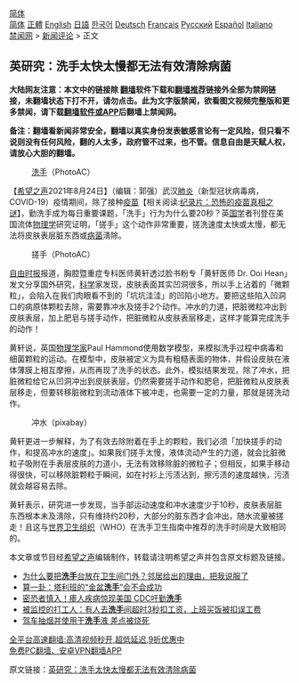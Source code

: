  <!-- 面包屑导航 --> <div class="breadcrumb"><!-- GTranslate: https://gtranslate.io/ -->  <div class="switcher notranslate">  <div class="selected">  <a href="#" onclick="return false;"> 简体</a>  </div>  <div class="option">  <a href="https://www.bannedbook.org" onclick="doGTranslate('zh-CN|zh-CN');jQuery('div.switcher div.selected a').html(jQuery(this).html());return false;" title="简体中文" class="nturl selected"> 简体</a>  <a href="https://www.bannedbook.org/zh-tw/" onclick="doGTranslate('zh-CN|zh-TW');jQuery('div.switcher div.selected a').html(jQuery(this).html());return false;" title="繁體中文" class="nturl"> 正體</a>  <a href="https://www.bannedbook.org/en/" onclick="doGTranslate('zh-CN|en');jQuery('div.switcher div.selected a').html(jQuery(this).html());return false;" title="English" class="nturl"> English</a>  <a href="https://www.bannedbook.org/ja/" onclick="doGTranslate('zh-CN|ja');jQuery('div.switcher div.selected a').html(jQuery(this).html());return false;" title="日本語" class="nturl"> 日語</a>  <a href="https://www.bannedbook.org/ko/" onclick="doGTranslate('zh-CN|ko');jQuery('div.switcher div.selected a').html(jQuery(this).html());return false;" title="한국어" class="nturl"> 한국어</a>  <a href="https://www.bannedbook.org/de/" onclick="doGTranslate('zh-CN|de');jQuery('div.switcher div.selected a').html(jQuery(this).html());return false;" title="Deutsch" class="nturl"> Deutsch</a>  <a href="https://www.bannedbook.org/fr/" onclick="doGTranslate('zh-CN|fr');jQuery('div.switcher div.selected a').html(jQuery(this).html());return false;" title="Français" class="nturl"> Français</a>  <a href="https://www.bannedbook.org/ru/" onclick="doGTranslate('zh-CN|ru');jQuery('div.switcher div.selected a').html(jQuery(this).html());return false;" title="Русский" class="nturl"> Русский</a>  <a href="https://www.bannedbook.org/es/" onclick="doGTranslate('zh-CN|es');jQuery('div.switcher div.selected a').html(jQuery(this).html());return false;" title="Español" class="nturl"> Español</a>  <a href="https://www.bannedbook.org/it/" onclick="doGTranslate('zh-CN|it');jQuery('div.switcher div.selected a').html(jQuery(this).html());return false;" title="Italiano" class="nturl"> Italiano</a>  </div>  </div>      <div class='breadcrumb-sub'><!-- Breadcrumb NavXT 6.3.0 --> <a href="https://www.bannedbook.org/" class="home">禁闻网</a> &gt; <a href="https://www.bannedbook.org/bnews/comments/" class="category">新闻评论</a> &gt; 正文</div></div><h2>英研究：洗手太快太慢都无法有效清除病菌</h2> <p class="notice"><b>大陆网友注意：本文中的链接除 <a href="https://github.com/bannedbook/fanqiang" >翻墙</a>软件下载和<a href="https://github.com/killgcd/justmysocks/blob/master/README.md">翻墙推荐</a>链接外全部为禁网链接，未翻墙状态下打不开，请勿点击。此为文字版禁闻，欲看图文视频完整版和更多禁闻，请下载<a href="https://github.com/bannedbook/fanqiang">翻墙软件或APP</a>后翻墙上禁闻网。</p><p>备注：翻墙看新闻非常安全，翻墙以真实身份发表敏感言论有一定风险，但只看不说则没有任何风险，翻的人太多，政府管不过来，也不管。信息自由是天赋人权，请放心大胆的翻墙。</b></p>  <div class="entry"> <figure> <p><figcaption><a href="https://www.bannedbook.org/bnews/tag/%E6%B4%97%E6%89%8B/" class="st_tag internal_tag" rel="tag" title="标签 洗手 下的日志">洗手</a>（PhotoAC）</figcaption></figure> <p>【<span class='wp_keywordlink_affiliate'><a href="https://www.soundofhope.org" title="希望之声" target="_blank">希望之声</a></span>2021年8月24日】（编辑：郭强）武汉<a href="https://www.bannedbook.org/bnews/tag/%e8%82%ba%e7%82%8e/" class="st_tag internal_tag" rel="tag" title="标签 肺炎 下的日志">肺炎</a>（新型冠状病毒病，COVID-19）疫情期间，除了接种<span class='wp_keywordlink'><a href="https://www.bannedbook.org/bnews/tculture/20160630/551027.html" title="疫苗" target="_blank">疫苗</a></span>【相关阅读:<a href='https://www.bannedbook.org/bnews/topimagenews/20180408/925060.html' target='_blank'>纪录片：恐怖的疫苗真相之谜</a>】，勤洗手成为每日重要课题，「洗手」行为为什么要20秒？英<span class='wp_keywordlink'><a href="https://www.bannedbook.org/forum24/" title="国学传统文化禁书" target="_blank">国学</a></span>者刊登在美国流体<a href="https://www.bannedbook.org/bnews/tag/%E7%89%A9%E7%90%86%E5%AD%A6/" class="st_tag internal_tag" rel="tag" title="标签 物理学 下的日志">物理学</a>研究证明，「搓手」这个动作非常重要，搓洗速度太快或太慢，都无法将皮肤表层脏东西或<a href="https://www.bannedbook.org/bnews/tag/%E7%97%85%E8%8F%8C/" class="st_tag internal_tag" rel="tag" title="标签 病菌 下的日志">病菌</a>淸除。</p> <figure><figcaption>搓手（PhotoAC）</figcaption></figure> <p><a href="https://www.bannedbook.org/bnews/tag/%e8%87%aa%e7%94%b1%e6%97%b6%e6%8a%a5/" class="st_tag internal_tag" rel="tag" title="标签 自由时报 下的日志">自由时报</a>报道，胸腔暨重症专科医师黄轩透过脸书粉专「黄轩医师 Dr. Ooi Hean」发文分享国外研究，<span class='wp_keywordlink'><a href="https://www.bannedbook.org/forum11/topic309.html" title="禁片：“科学”的棍子" target="_blank">科学</a></span>家发现，皮肤表面其实凹洞很多，所以手上沾着的「微颗粒」，会陷入在我们肉眼看不到的「坑坑洼洼」的凹陷小地方。要把这些陷入凹洞口的病原体颗粒去除，需要靠冲水及搓手2个动作。冲水的力道，把脏微粒冲出到皮肤表层，加上肥皂与搓手动作，把脏微粒从皮肤表层移走，这样才能算完成洗手的动作！</p>  <p>黄轩说，英国<a href="https://www.bannedbook.org/bnews/tag/%e7%89%a9%e7%90%86%e5%ad%a6%e5%ae%b6/" class="st_tag internal_tag" rel="tag" title="标签 物理学家 下的日志">物理学家</a>Paul Hammond使用数学模型，来模拟洗手过程中病毒和细菌颗粒的运动。在模型中，皮肤被定义为具有粗糙表面的物体，并假设皮肤在液体薄膜上相互摩擦，从而再现了洗手的状态。此外，模拟结果发现，除了冲水，把脏微粒给它从凹洞冲出到皮肤表层，仍然需要搓手动作和肥皂，把脏微粒从皮肤表层移走，但要转移脏微粒到流动液体下被冲走，也需要一定的力量，那就是搓洗动作。</p> <figure><figcaption>冲水（pixabay）</figcaption></figure> <p>黄轩更进一步解释，为了有效去除附着在手上的颗粒，我们必须「加快搓手的动作，和提高冲水的速度」。如果我们搓手太慢，液体流动产生的力道，就会比脏微粒子吸附在手表层皮肤的力道小，无法有效移除脏的微粒子；但相反，如果手移动得很快，可以移除脏颗粒于瞬间，如在衬衫上污渍沾到，擦污渍的速度越快，污渍就会越容易去除。</p>  <p>黄轩表示，研究进一步发现，当手部运动速度和冲水速度少于10秒，皮肤表层脏东西根本未及淸除，只有维持约20秒，大部分的脏东西才会冲出，随水流量被搓走！且这与<a href="https://www.bannedbook.org/bnews/tag/%E4%B8%96%E7%95%8C%E5%8D%AB%E7%94%9F%E7%BB%84%E7%BB%87/" class="st_tag internal_tag" rel="tag" title="标签 世界卫生组织 下的日志">世界卫生组织</a>（WHO）在洗手卫生指南中推荐的洗手时间是大致相同的。</p> <p>本文章或节目经<a href="https://www.bannedbook.org/bnews/tag/%e5%b8%8c%e6%9c%9b%e4%b9%8b%e5%a3%b0/" class="st_tag internal_tag" rel="tag" title="标签 希望之声 下的日志">希望之声</a>编辑制作，转载请注明希望之声并包含原文标题及链接。 </p>  <ul class='op-related-articles' title='相关阅读'> <li><a href='https://www.bannedbook.org/bnews/lifebaike/20210824/1612212.html' target='_blank'>为什么要把<b>洗手</b>台放在卫生间门外？邻居给出的理由，把我说服了</a></li> <li><a href='https://www.bannedbook.org/bnews/comments/20210821/1610422.html' target='_blank'>算一卦：塔利班的“金盆<b>洗手</b>”会不会成功</a></li> <li><a href='https://www.bannedbook.org/bnews/cnnews/20210720/1590443.html' target='_blank'>密恐者慎入！瘆人疾病惊现美国 CDC吁勤<b>洗手</b></a></li> <li><a href='https://www.bannedbook.org/bnews/cnnews/20210616/1568104.html' target='_blank'>被监控的打工人：有人去<b>洗手</b>间超时3秒扣工资，上班买饭被扣误工费</a></li> <li><a href='https://www.bannedbook.org/bnews/cnnews/20210517/1548347.html' target='_blank'>驾车抽烟并使用干<b>洗手</b>液 差点被烧死</a></li> </ul> <p class="texttj"> <a href="https://github.com/bannedbook/fanqiang/wiki/V2ray%E6%9C%BA%E5%9C%BA" target="_blank">全平台高速翻墙:高清视频秒开,超低延迟,9折优惠中</a><br/> <a href="https://github.com/bannedbook/fanqiang/wiki/%E7%A6%81%E9%97%BB%E7%BD%91%E5%AE%89%E5%8D%93%E7%BF%BB%E5%A2%99%E6%96%B0%E9%97%BBAPP" target="_blank">免费PC翻墙、安卓VPN翻墙APP</a></p><p>原文链接：<a class="src_link"  href="https://www.soundofhope.org/post/537761" target="_blank">英研究：洗手太快太慢都无法有效清除病菌</a></p> <a name='sharetosocial'></a>  <div style="margin-bottom:5px;padding-bottom:5px;clear:both"> <div id="archive-pix-1" class="banner-ads"> <!-- AuctionX Display platform tag START --> <div id="26318x728x90x621x_ADSLOT2" clicktrack="%%CLICK_URL_ESC%%"></div> <!-- AuctionX Display platform tag END --> </div> <div id="archive-pix-2" class="banner-ads"> <!-- AuctionX Display platform tag START --> <div id="26315x300x250x621x_ADSLOT2" clicktrack="%%CLICK_URL_ESC%%"></div> <!-- AuctionX Display platform tag END --> </div> </div>  <div id="archive-pix-1" class="banner-ads"> <!-- AuctionX Display platform tag START --> <div id="26318x728x90x621x_ADSLOT3" clicktrack="%%CLICK_URL_ESC%%"></div> <!-- AuctionX Display platform tag END --> </div> </div><!--END ENTRY--> 